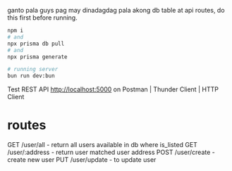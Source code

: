 ganto pala guys pag may dinadagdag pala akong db table at api routes, do this first before running.

```bash
npm i
# and
npx prisma db pull
# and
npx prisma generate

# running server
bun run dev:bun
```

Test REST API [http://localhost:5000](http://localhost:5000) on Postman | Thunder Client | HTTP Client

# routes
GET /user/all - return all users available in db where is_listed
GET /user/:address - return user matched user address
POST /user/create - create new user
PUT /user/update - to update user
